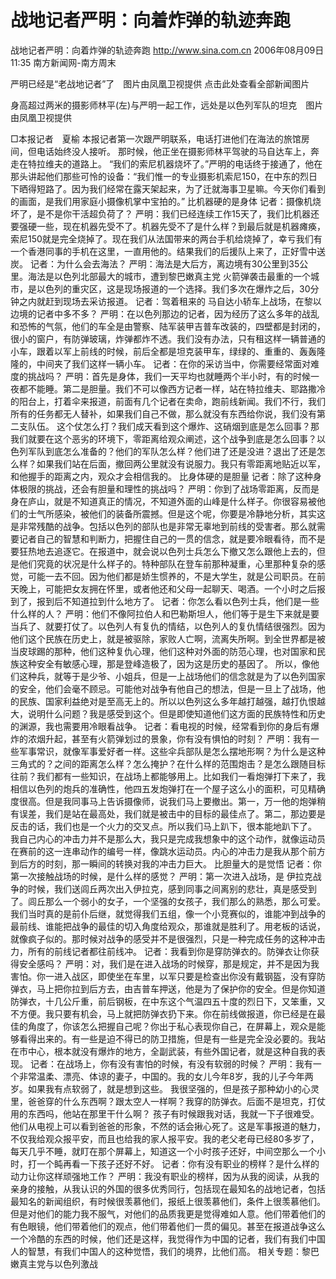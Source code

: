 # 战地记者严明：向着炸弹的轨迹奔跑

战地记者严明：向着炸弹的轨迹奔跑
http://www.sina.com.cn 2006年08月09日11:35 南方新闻网-南方周末


严明已经是“老战地记者”了　图片由凤凰卫视提供
点击此处查看全部新闻图片




身高超过两米的摄影师林平(左)与严明一起工作，远处是以色列军队的坦克　图片由凤凰卫视提供


□本报记者　夏榆
本报记者第一次跟严明联系，电话打进他们在海法的旅馆房间，但电话始终没人接听。
那时候，他正坐在摄影师林平驾驶的马自达车上，奔走在特拉维夫的道路上。
“我们的索尼机器烧坏了。”严明的电话终于接通了，他在那头讲起他们那些可怜的设备：“我们惟一的专业摄影机索尼150，在中东的烈日下晒得短路了。因为我们经常在露天架起来，为了迁就海事卫星嘛。今天你们看到的画面，是我们用家庭小摄像机掌中宝拍的。”
比机器硬的是身体
记者：摄像机烧坏了，是不是你干活超负荷了？
严明：我们已经连续工作15天了，我们比机器还要强硬一些，现在机器先受不了。机器先受不了是什么样？到最后就是机器瘫痪，索尼150就是完全烧掉了。现在我们从法国带来的两台手机给烧掉了，幸亏我们有一个香港同事的手机在这里，一直用他的。结果我们的后援队上来了，正好雪中送炭。
记者：为什么会去海法？
严明：海法是大后方，离边境有30公里到35公里。海法是以色列北部最大的城市，遭到黎巴嫩真主党
火箭弹袭击最重的一个城市，是以色列的重灾区，这是现场报道的一个选择。我们多次在爆炸之后，30分钟之内就赶到现场去采访报道。
记者：驾着租来的
马自达小轿车上战场，在黎以边境的记者中多不多？
严明：在以色列那边的记者，因为经历了这么多年的战乱和恐怖的气氛，他们的车全是由警察、陆军装甲吉普车改装的，四壁都是封闭的，很小的窗户，有防弹玻璃，炸弹都炸不透。我们没有办法，只有租这样一辆普通的小车，跟着以军上前线的时候，前后全都是坦克装甲车，绿绿的、重重的、轰轰隆隆的，中间夹了我们这样一辆小车。
记者：在你的采访当中，你需要经常面对难度的挑战吗？
严明：首先是身体，我们一天平均也就睡两个半小时，有的时候一夜都不能睡。第二是胆量。我们不可以像西方记者一样，站在特拉维夫、耶路撒冷的阳台上，打着伞来报道，前面有几个记者在卖命，跑前线新闻。我们不行，我们所有的任务都无人替补，如果我们自己不做，那么就没有东西给你说，我们没有第二支队伍。
这个仗怎么打？我们成天看到这个爆炸、这硝烟到底是怎么回事？那我们就要在这个恶劣的环境下，零距离给观众阐述，这个战争到底是怎么回事？以色列军队到底怎么准备的？他们的军队怎么样？他们进了还是没进？退出了还是怎么样？如果我们站在后面，撤回两公里就没有说服力。我只有零距离地贴近以军，和他握手的距离之内，观众才会相信我的。
比身体硬的是胆量
记者：除了这种身体极限的挑战，还会有胆量和理性的挑战吗？
严明：你到了战场零距离，反而是身在庐山，就是不知道真正的情况，不知道外面的山峰是什么样子。你很容易被他们的士气所感染，被他们的装备所震撼。但是这个呢，你要是冷静地分析，其实这是非常残酷的战争。包括以色列的部队也是非常无辜地到前线的受害者。那么就需要记者自己的智慧和判断力，把握住自己的一贯的信念，就是要冷眼看待，而不是要狂热地去追逐它。在报道中，就会说以色列士兵怎么下撤又怎么跟他上去的，但是他们究竟的状况是什么样子的。特种部队在登车前那种凝重，心里那种复杂的感觉，可能一去不回。因为他们都是娇生惯养的，不是大学生，就是公司职员。在前天晚上，可能把女友拥在怀里，或者他还和父母一起聊天、喝酒。一个小时之后报到了，报到后不知道拉到什么地方了。
记者：你怎么看以色列士兵，他们是一些什么样的人？
严明：他们不像阿拉伯人和巴勒斯坦人，他们等于是生下来就是要当兵了、就要打仗了。以色列人有复仇的情结，以色列人的复仇情结很强烈。因为他们这个民族在历史上，就是被驱除，家败人亡啊，流离失所啊。到全世界都是被当皮球踢的那种，他们这种复仇心理，他们这种对外面的防范心理，也对国家和民族这种安全有敏感心理，那是登峰造极了，因为这是历史的基因了。
所以，像他们这种兵，就等于是少爷、小姐兵，但是一上战场他们的信念就是为了以色列国家的安全，他们会毫不顾忌。可能他对战争有他自己的想法，但是一旦上了战场，他的民族、国家利益绝对是至高无上的。所以以色列这么多年越打越强，越打仇恨越大，说明什么问题？我是感受到这个。但是即使知道他们这方面的民族特性和历史的渊源，我也需要用冷眼看战争。
记者：看电视的时候，经常看到你的身后有爆炸的浓烟升起，甚至有火箭弹划过的景象，你有没有惧怕的时刻？
严明：我有一些军事常识，就像军事爱好者一样。这些伞兵部队是怎么摆地形啊？为什么是这种三角式的？之间的距离怎么样？怎么掩护？在什么样的范围炮击？是怎么跟随目标往前？我们都有一些知识，在战场上都能够用上。比如我们一看炮弹打下来了，我相信以色列的炮兵的准确性，他四五发炮弹打在一个屋子这么小的面积，可见精确度很高。但是我同事马上告诉摄像师，说我们马上要撤出。第一，万一他的炮弹稍有误差，我们是站在最高处，我们就是被击中的目标的最佳点了。第二，那边要是反击的话，我们也是一个火力的交叉点。所以我们马上趴下，很本能地趴下了。
我自己内心的冲击力并不是那么大，我只是完成我想象中的这个动作，就像运动员在赛前的这一连串动作的编号一样，像跳水运动员。内心的冲击力是我从那个前方到后方的时刻，那一瞬间的转换对我的冲击力巨大。
比胆量大的是觉悟
记者：你第一次接触战场的时候，是什么样的感觉？
严明：第一次进入战场，是
伊拉克战争的时候，我们送闾丘两次出入伊拉克，感到同事之间离别的悲壮，真是感受到了。闾丘那么一个弱小的女子，一个坚强的女孩子，我们那么的熟悉，那么可爱。
我们当时真的是前仆后继，就觉得我们五组，像一个小竞赛似的，谁能冲到战争的最前线、谁能把战争的最佳的切入角度给观众，那谁就是胜利了。用老板的话说，就像疯子似的。那时候对战争的感受并不是很强烈，只是一种完成任务的这种冲击力，所有的前线记者都往前线冲。
记者：我看到你是穿防弹衣的。防弹衣让你获得安全感吗？
严明：对，我们是在进入战场的时候穿，那是规定，并不是因为我害怕。你一进入战区，即使坐在车里，以军只要是检查出你没有戴钢盔，没有穿防弹衣，马上把你拉到后方去，由吉普车押送，他是为了保护你的安全。但是你知道防弹衣，十几公斤重，前后钢板，在中东这个气温四五十度的烈日下，又笨重，又不方便。我只要有机会，马上就把防弹衣扔下来。你在前线做报道，你已经是在最佳的角度了，你该怎么把握自己呢？你出于私心表现你自己，在屏幕上，观众是能够看得出来的。有一些是迫不得已的防卫措施，但是有一些是完全没必要的。我站在市中心，根本就没有爆炸的地方，全副武装，有些外国记者，就是这种自我的表现。
记者：在战场上，你有没有害怕的时候，有没有软弱的时候？
严明：我有一个非常温柔、漂亮、体谅的妻子，中国的。我的女儿今年8岁，我的儿子今年两岁。如果我有点软弱了，就是想到这些。
我很坚强的，但是孩子那种幼小的心灵里，爸爸穿的什么东西啊？跟太空人一样啊？我穿的防弹衣。后面不是坦克，打仗用的东西吗，他站在那里干什么啊？
孩子有时候跟我对话，我就一下子很难受。他们从电视上可以看到爸爸的形象，不然的话会揪心死了。这是军事报道的魅力，不仅我给观众报平安，而且也给我的家人报平安。我的老父老母已经80多岁了，每天几乎不睡，就盯在那个屏幕上，知道这一个小时孩子还好，中间空那么一个小时，打一个盹再看一下孩子还好不好。
记者：你有没有职业的榜样？是什么样的动力让你这样顽强地工作？
严明：我没有职业的榜样，因为从我的阅读，从我的亲身的接触，从我认识的外国的很多优秀同行，包括现在最知名的战地记者，包括最知名的新闻组织，有时候很羡慕他们，报纸上很羡慕他们，条件上很羡慕他们。但是对他们的能力我不服气，对他们的品质我更是觉得难如人意。他们带着他们的有色眼镜，他们带着他们的观点，他们带着他们一贯的偏见。甚至在报道战争这么一个冷酷的东西的时候，他们还是这样，我觉得作为中国的记者，我们有我们中国人的智慧，有我们中国人的这种觉悟，我们的境界，比他们高。
相关专题：黎巴嫩真主党与以色列激战 

